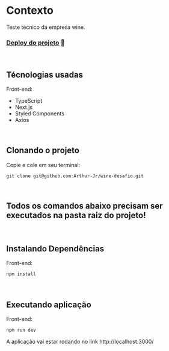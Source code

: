 # Contexto
Teste técnico da empresa wine.

### [Deploy do projeto](https://aj-wine-test.herokuapp.com/) :eyes:

<br>

## Técnologias usadas

Front-end:
  - TypeScript
  - Next.js
  - Styled Components
  - Axios

<br>

## Clonando o projeto

Copie e cole em seu terminal:

```
git clone git@github.com:Arthur-Jr/wine-desafio.git
```

<br>

## Todos os comandos abaixo precisam ser executados na pasta raiz do projeto!

<br>

## Instalando Dependências
Front-end:

```bash
npm install
``` 

<br>

## Executando aplicação
  Front-end:

  ```bash
  npm run dev
  ``` 

  A aplicação vai estar rodando no link http://localhost:3000/

